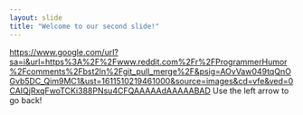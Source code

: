 ```yaml
---
layout: slide
title: "Welcome to our second slide!"
---
```

https://www.google.com/url?sa=i&url=https%3A%2F%2Fwww.reddit.com%2Fr%2FProgrammerHumor%2Fcomments%2Fbst2ln%2Fgit_pull_merge%2F&psig=AOvVaw049tqQnOGvb5DC_Qim9MC1&ust=1611510219461000&source=images&cd=vfe&ved=0CAIQjRxqFwoTCKi388PNsu4CFQAAAAAdAAAAABAD
Use the left arrow to go back!
